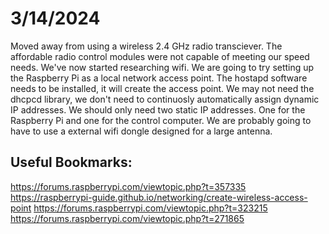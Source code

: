 # 3/14/2024
Moved away from using a wireless 2.4 GHz radio transciever. The affordable radio control modules were not capable of meeting our speed needs. We've now started researching wifi. We are going to try setting up the Raspberry Pi as a local network access point. The hostapd software needs to be installed, it will create the access point. We may not need the dhcpcd library, we don't need to continuosly automatically assign dynamic IP addresses. We should only need two static IP addresses. One for the Raspberry Pi and one for the control computer. We are probably going to have to use a external wifi dongle designed for a large antenna. 

## Useful Bookmarks:
https://forums.raspberrypi.com/viewtopic.php?t=357335
https://raspberrypi-guide.github.io/networking/create-wireless-access-point
https://forums.raspberrypi.com/viewtopic.php?t=323215
https://forums.raspberrypi.com/viewtopic.php?t=271865
